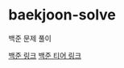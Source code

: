 # baekjoon-solve
백준 문제 풀이

[백준 링크](https://www.acmicpc.net/user/thekim12)
[백준 티어 링크](https://solved.ac/profile/thekim12)
